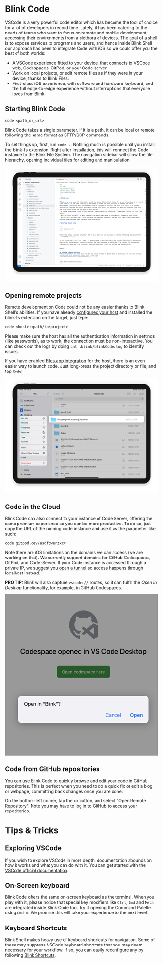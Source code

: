 # Blink Code

VSCode is a very powerful code editor which has become the tool of choice for a lot of developers in record time. Lately, it has been catering to the needs of teams who want to focus on remote and mobile development, accessing their environments from a plethora of devices. The goal of a shell is to expose services to programs and users, and hence inside Blink Shell our approach has been to integrate Code with iOS so we could offer you the best of both worlds:
- A VSCode experience fitted to your device, that connects to VSCode web, Codespaces, GitPod, or your Code server.
- Work on local projects, or edit remote files as if they were in your device, thanks to Blink Files.
- First-class iOS experience, with software and hardware keyboard, and the full edge-to-edge experience without interruptions that everyone loves from Blink.

## Starting Blink Code

```
code <path_or_url>
```

Blink Code takes a single parameter. If it is a path, it can be local or remote following the same format as SFTP/SCP commands.

To set things up, first, run `code .`. Nothing much is possible until you install the blink-fs extension. Right after installation, this will connect the Code instance to the Blink File System. The navigation sidebar will show the file hierarchy, opening individual files for editing and manipulation.

![img](./code/code-general.png)

## Opening remote projects
Remote development on Code could not be any easier thanks to Blink Shell's abilities. If you have already [configured your host](basics/hosts.md) and installed the blink-fs extension on the target, just type:

```
code <host>:<path/to/project>
```

Please make sure the host has all the authentication information in settings (like passwords), as to work, the connection must be non-interactive. You can check out the logs by doing `cat .blink/blinkCode.log` to identify issues.

If you have enabled [Files.app integration](advanced/files-app.md) for the host, there is an even easier way to launch code. Just long-press the project directory or file, and tap `Code`!

![img](./code/code-filesapp.png)

## Code in the Cloud

Blink Code can also connect to your instance of Code Server, offering the same premium experience so you can be more productive. To do so, just copy the URL of the running code instance and use it as the parameter, like such:

```
code gitpod.dev/asdfqwerzxcv
```

Note there are iOS limitations on the domains we can access (we are working on that). We currently support domains for GitHub Codespaces, GitPod, and Code-Server. If your Code instance is accessed through a private IP, we suggest you [open a tunnel](advanced/advanced-ssh.md#tunnels) so access happens through localhost instead.

**PRO TIP:** Blink will also capture `vscode://` routes, so it can fulfill the *Open in Desktop* functionality, for example, in GitHub Codespaces.

![img](./code/code-link.png)

## Code from GitHub repositories

You can use Blink Code to quickly browse and edit your code in GitHub repositories. This is perfect when you need to do a quick fix or edit a blog or webpage, committing back changes once you are done.

On the bottom-left corner, tap the `><` button, and select "Open Remote Repository". Note you may have to log in to GitHub to access your repositories.

# Tips & Tricks

## Exploring VSCode
If you wish to explore VSCode in more depth, documentation abounds on how it works and what you can do with it. You can get started with the [VSCode official documentation](https://code.visualstudio.com/docs).

## On-Screen keyboard
Blink Code offers the same on-screen keyboard as the terminal. When you play with it, please notice that special key modifiers like `Ctrl`, `Cmd` and `Meta` are integrated inside Blink Code too. Try it opening the Command Palette using `Cmd-m`. We promise this will take your experience to the next level! 

## Keyboard Shortcuts
Blink Shell makes heavy use of keyboard shortcuts for navigation. Some of these may suppress VSCode keyboard shortcuts that you may deem necessary for your workflow. If so, you can easily reconfigure any by following [Blink Shortcuts](basics/customize.md#blink-shortcuts).
